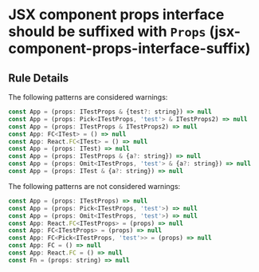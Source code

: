 # JSX component props interface should be suffixed with `Props` (jsx-component-props-interface-suffix)

## Rule Details

The following patterns are considered warnings:

```jsx
const App = (props: ITestProps & {test?: string}) => null
const App = (props: Pick<ITestProps, 'test'> & ITestProps2) => null
const App = (props: ITestProps & ITestProps2) => null
const App: FC<ITest> = () => null
const App: React.FC<ITest> = () => null
const App = (props: ITest) => null
const App = (props: ITestProps & {a?: string}) => null
const App = (props: Omit<ITestProps, 'test'> & {a?: string}) => null
const App = (props: ITest & {a?: string}) => null
```

The following patterns are not considered warnings:

```jsx
const App = (props: ITestProps) => null
const App = (props: Pick<ITestProps, 'test'>) => null
const App = (props: Omit<ITestProps, 'test'>) => null
const App: React.FC<ITestProps> = (props) => null
const App: FC<ITestProps> = (props) => null
const App: FC<Pick<ITestProps, 'test'>> = (props) => null
const App: FC = () => null
const App: React.FC = () => null
const Fn = (props: string) => null
```
